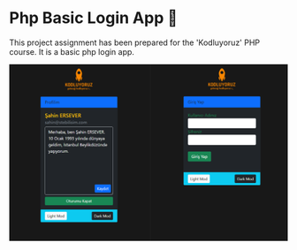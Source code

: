# Php Basic Login App :gem:

This project assignment has been prepared for the 'Kodluyoruz' PHP course. It is a basic php login app.

![img.png](img.png)

